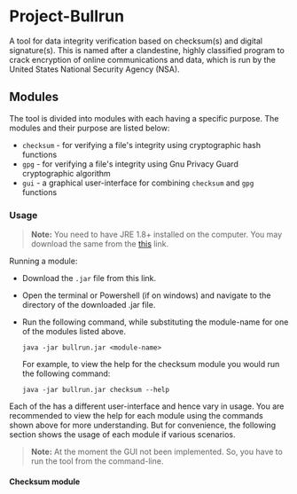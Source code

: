# Project-Bullrun
A tool for data integrity verification based on checksum(s) and digital signature(s). This is
 named after a clandestine, highly classified program to crack encryption of online
  communications and data, which is run by the United States National Security Agency (NSA).

## Modules
The tool is divided into modules with each having a specific purpose. The modules and their
 purpose are listed below:
  - `checksum` - for verifying a file's integrity using cryptographic hash functions
  - `gpg` - for verifying a file's integrity using Gnu Privacy Guard cryptographic algorithm
  -  `gui` - a graphical user-interface for combining `checksum` and `gpg` functions
 
### Usage
> **Note:** You need to have JRE 1.8+ installed on the computer. You may download the same from the
  [this][jre_download] link.

Running a module:
 - Download the `.jar` file from this link.
 - Open the terminal or Powershell (if on windows) and navigate to the directory of the
  downloaded .jar file.
 - Run the following command, while substituting the module-name for one of the modules listed
  above.
    
    `java -jar bullrun.jar <module-name>`
   
   For example, to view the help for the checksum module you would run the following command:
    
    `java -jar bullrun.jar checksum --help`

Each of the has a different user-interface and hence vary in usage. You are recommended to view
 the help for each module using the commands shown above for more understanding. But for
  convenience, the following section shows the usage of each module if various scenarios.

>**Note:** At the moment the GUI not been implemented. So, you have to run the tool from the
> command-line.

#### Checksum module


[jre_download]: https://www.oracle.com/technetwork/java/javase/downloads/jre8-downloads-2133155.html
